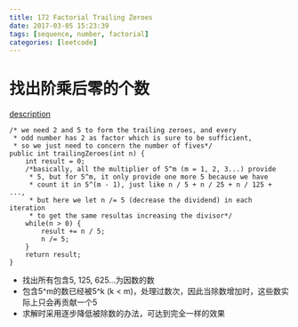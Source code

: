 ```yaml
---
title: 172 Factorial Trailing Zeroes
date: 2017-03-05 15:23:39
tags: [sequence, number, factorial]
categories: [leetcode]
---
```

# 找出阶乘后零的个数
<!--more-->
[description](https://leetcode.com/problems/factorial-trailing-zeroes/?tab=Solutions)

	/* we need 2 and 5 to form the trailing zeroes, and every
	 * odd number has 2 as factor which is sure to be sufficient,
	 * so we just need to concern the number of fives*/
	public int trailingZeroes(int n) {
		int result = 0;
		/*basically, all the multiplier of 5^m (m = 1, 2, 3...) provide
		 * 5, but for 5^m, it only provide one more 5 because we have
		 * count it in 5^(m - 1), just like n / 5 + n / 25 + n / 125 + ...,
		 * but here we let n /= 5 (decrease the dividend) in each iteration
		 * to get the same resultas increasing the divisor*/
		while(n > 0) {
			result += n / 5;
			n /= 5;
		}
		return result;
	}	
* 找出所有包含5, 125, 625...为因数的数
* 包含5^m的数已经被5^k (k < m)，处理过数次，因此当除数增加时，这些数实际上只会再贡献一个5
* 求解时采用逐步降低被除数的办法，可达到完全一样的效果

